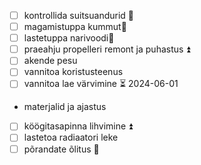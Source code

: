 
- [ ] kontrollida suitsuandurid 🔺 
- [ ] magamistuppa kummut🔼 
- [ ] lastetuppa narivoodi🔼 
- [ ] praeahju propelleri remont ja puhastus ⏫ 
- [ ] akende pesu
- [ ] vannitoa koristusteenus
- [ ] vannitoa lae värvimine ⏳ 2024-06-01 
- materjalid ja ajastus
- [ ] köögitasapinna lihvimine ⏫ 
- [ ] lastetoa radiaatori leke
- [ ] põrandate õlitus 🔽 
